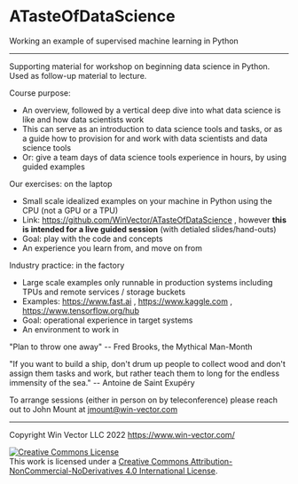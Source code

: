 # ATasteOfDataScience
Working an example of supervised machine learning in Python

-------

Supporting material for workshop on beginning data science in Python. Used as follow-up material to lecture.

Course purpose:

  * An overview, followed by a vertical deep dive into what data science is like and how data scientists work
  * This can serve as an introduction to data science tools and tasks, or as a guide how to provision for and work with data scientists and data science tools 
  * Or: give a team days of data science tools experience in hours, by using guided examples

Our exercises: on the laptop

  * Small scale idealized examples on your machine in Python using the CPU (not a GPU or a TPU)
  * Link: https://github.com/WinVector/ATasteOfDataScience , however **this is intended for a live guided session** (with detialed slides/hand-outs)
  * Goal: play with the code and concepts
  * An experience you learn from, and move on from 


Industry practice: in the factory

  * Large scale examples only runnable in production systems including TPUs and remote services / storage buckets
  * Examples: https://www.fast.ai , https://www.kaggle.com , https://www.tensorflow.org/hub
  * Goal: operational experience in target systems 
  * An environment to work in


"Plan to throw one away" -- Fred Brooks, the Mythical Man-Month

"If you want to build a ship, don't drum up people to collect wood and don't assign them tasks and work, but rather teach them to long for the endless immensity of the sea." -- Antoine de Saint Exupéry

To arrange sessions (either in person on by teleconference) please reach out to John Mount at jmount@win-vector.com

--------

Copyright Win Vector LLC 2022 https://www.win-vector.com/

<a rel="license" href="http://creativecommons.org/licenses/by-nc-nd/4.0/"><img alt="Creative Commons License" style="border-width:0" src="https://i.creativecommons.org/l/by-nc-nd/4.0/88x31.png" /></a><br />This work is licensed under a <a rel="license" href="http://creativecommons.org/licenses/by-nc-nd/4.0/">Creative Commons Attribution-NonCommercial-NoDerivatives 4.0 International License</a>.

